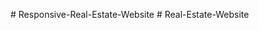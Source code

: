 
#   R e s p o n s i v e - R e a l - E s t a t e - W e b s i t e  
 #   R e a l - E s t a t e - W e b s i t e  
 